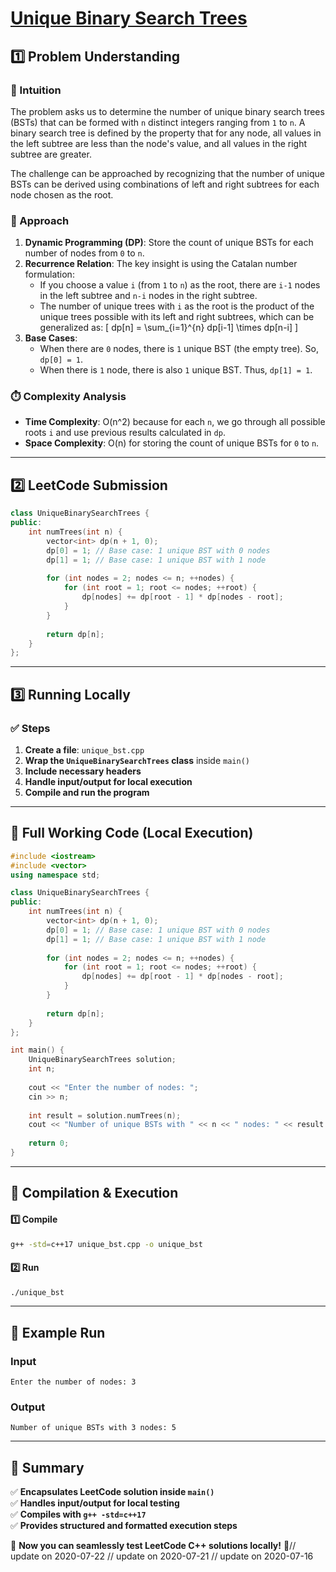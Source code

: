# **[Unique Binary Search Trees](https://leetcode.com/problems/unique-binary-search-trees/description/)**  

## **1️⃣ Problem Understanding**  
### **📌 Intuition**  
The problem asks us to determine the number of unique binary search trees (BSTs) that can be formed with `n` distinct integers ranging from `1` to `n`. A binary search tree is defined by the property that for any node, all values in the left subtree are less than the node's value, and all values in the right subtree are greater. 

The challenge can be approached by recognizing that the number of unique BSTs can be derived using combinations of left and right subtrees for each node chosen as the root. 

### **🚀 Approach**  
1. **Dynamic Programming (DP)**: Store the count of unique BSTs for each number of nodes from `0` to `n`. 
2. **Recurrence Relation**: The key insight is using the Catalan number formulation: 
   - If you choose a value `i` (from `1` to `n`) as the root, there are `i-1` nodes in the left subtree and `n-i` nodes in the right subtree.
   - The number of unique trees with `i` as the root is the product of the unique trees possible with its left and right subtrees, which can be generalized as:
     \[
     dp[n] = \sum_{i=1}^{n} dp[i-1] \times dp[n-i]
     \]
3. **Base Cases**: 
   - When there are `0` nodes, there is `1` unique BST (the empty tree). So, `dp[0] = 1`.
   - When there is `1` node, there is also `1` unique BST. Thus, `dp[1] = 1`.

### **⏱️ Complexity Analysis**  
- **Time Complexity**: O(n^2) because for each `n`, we go through all possible roots `i` and use previous results calculated in `dp`.  
- **Space Complexity**: O(n) for storing the count of unique BSTs for `0` to `n`.

---  

## **2️⃣ LeetCode Submission**  
```cpp
class UniqueBinarySearchTrees {
public:
    int numTrees(int n) {
        vector<int> dp(n + 1, 0);
        dp[0] = 1; // Base case: 1 unique BST with 0 nodes
        dp[1] = 1; // Base case: 1 unique BST with 1 node
        
        for (int nodes = 2; nodes <= n; ++nodes) {
            for (int root = 1; root <= nodes; ++root) {
                dp[nodes] += dp[root - 1] * dp[nodes - root];
            }
        }
        
        return dp[n];
    }
};
```  

---  

## **3️⃣ Running Locally**  
### **✅ Steps**  
1. **Create a file**: `unique_bst.cpp`  
2. **Wrap the `UniqueBinarySearchTrees` class** inside `main()`  
3. **Include necessary headers**  
4. **Handle input/output for local execution**  
5. **Compile and run the program**  

---  

## **📝 Full Working Code (Local Execution)**  
```cpp
#include <iostream>
#include <vector>
using namespace std;

class UniqueBinarySearchTrees {
public:
    int numTrees(int n) {
        vector<int> dp(n + 1, 0);
        dp[0] = 1; // Base case: 1 unique BST with 0 nodes
        dp[1] = 1; // Base case: 1 unique BST with 1 node
        
        for (int nodes = 2; nodes <= n; ++nodes) {
            for (int root = 1; root <= nodes; ++root) {
                dp[nodes] += dp[root - 1] * dp[nodes - root];
            }
        }
        
        return dp[n];
    }
};

int main() {
    UniqueBinarySearchTrees solution;
    int n;
    
    cout << "Enter the number of nodes: ";
    cin >> n;
    
    int result = solution.numTrees(n);
    cout << "Number of unique BSTs with " << n << " nodes: " << result << endl;
    
    return 0;
}
```  

---  

## **🔧 Compilation & Execution**  
#### **1️⃣ Compile**  
```bash
g++ -std=c++17 unique_bst.cpp -o unique_bst
```  

#### **2️⃣ Run**  
```bash
./unique_bst
```  

---  

## **🎯 Example Run**  
### **Input**  
```
Enter the number of nodes: 3
```  
### **Output**  
```
Number of unique BSTs with 3 nodes: 5
```  

---  

## **📌 Summary**  
✅ **Encapsulates LeetCode solution inside `main()`**  
✅ **Handles input/output for local testing**  
✅ **Compiles with `g++ -std=c++17`**  
✅ **Provides structured and formatted execution steps**  

🚀 **Now you can seamlessly test LeetCode C++ solutions locally!** 🚀// update on 2020-07-22
// update on 2020-07-21
// update on 2020-07-16
